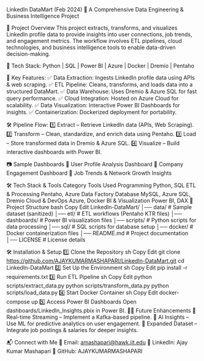 LinkedIn DataMart (Feb 2024)
🚀 A Comprehensive Data Engineering & Business Intelligence Project

📌 Project Overview
This project extracts, transforms, and visualizes LinkedIn profile data to provide insights into user connections, job trends, and engagement metrics. The workflow involves ETL pipelines, cloud technologies, and business intelligence tools to enable data-driven decision-making.

🔹 Tech Stack:
Python | SQL | Power BI | Azure | Docker | Dremio | Pentaho

🔹 Key Features:
✅ Data Extraction: Ingests LinkedIn profile data using APIs & web scraping.
✅ ETL Pipeline: Cleans, transforms, and loads data into a structured DataMart.
✅ Data Warehouse: Uses Dremio & Azure SQL for fast query performance.
✅ Cloud Integration: Hosted on Azure Cloud for scalability.
✅ Data Visualization: Interactive Power BI Dashboards for insights.
✅ Containerization: Dockerized deployment for portability.

🛠 Pipeline Flow:
1️⃣ Extract – Retrieve LinkedIn data (APIs, Web Scraping).
2️⃣ Transform – Clean, standardize, and enrich data using Pentaho.
3️⃣ Load – Store transformed data in Dremio & Azure SQL.
4️⃣ Visualize – Build interactive dashboards with Power BI.

📷 Sample Dashboards
📌 User Profile Analysis Dashboard
📌 Company Engagement Dashboard
📌 Job Trends & Network Growth Insights

🛠 Tech Stack & Tools
Category	Tools Used
Programming	Python, SQL
ETL & Processing	Pentaho, Azure Data Factory
Database	MySQL, Azure SQL, Dremio
Cloud & DevOps	Azure, Docker
BI & Visualization	Power BI, DAX
📂 Project Structure
bash
Copy
Edit
LinkedIn-DataMart/
│── data/                      # Sample dataset (sanitized)
│── etl/                       # ETL workflows (Pentaho KTR files)
│── dashboards/                # Power BI visualization files
│── scripts/                   # Python scripts for data processing
│── sql/                       # SQL scripts for database setup
│── docker/                    # Docker containerization files
│── README.md                  # Project documentation
│── LICENSE                    # License details

🛠 Installation & Setup
1️⃣ Clone the Repository
sh
Copy
Edit
git clone https://github.com/AJAYKUMARMASHAPARI/LinkedIn-DataMart.git
cd LinkedIn-DataMart
2️⃣ Set Up the Environment
sh
Copy
Edit
pip install -r requirements.txt
3️⃣ Run ETL Pipeline
sh
Copy
Edit
python scripts/extract_data.py
python scripts/transform_data.py
python scripts/load_data.py
4️⃣ Start Docker Container
sh
Copy
Edit
docker-compose up
5️⃣ Access Power BI Dashboards
Open dashboards/LinkedIn_Insights.pbix in Power BI.
👨‍💻 Future Enhancements
🔹 Real-time Streaming – Implement a Kafka-based pipeline.
🔹 AI Insights – Use ML for predictive analytics on user engagement.
🔹 Expanded Dataset – Integrate job postings & salaries for deeper insights.

📬 Connect with Me
📧 Email: amashapari@hawk.iit.edu
💼 LinkedIn: Ajay Kumar Mashapari
🐍 GitHub: AJAYKUMARMASHAPARI
